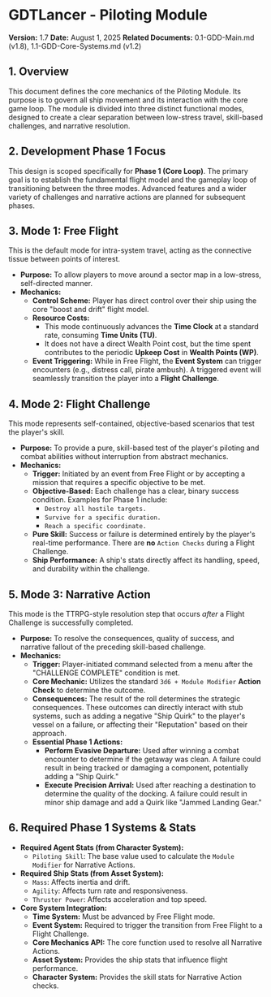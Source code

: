 # GDTLancer - Piloting Module

**Version:** 1.7
**Date:** August 1, 2025
**Related Documents:** 0.1-GDD-Main.md (v1.8), 1.1-GDD-Core-Systems.md (v1.2)

## 1. Overview

This document defines the core mechanics of the Piloting Module. Its purpose is to govern all ship movement and its interaction with the core game loop. The module is divided into three distinct functional modes, designed to create a clear separation between low-stress travel, skill-based challenges, and narrative resolution.

## 2. Development Phase 1 Focus

This design is scoped specifically for **Phase 1 (Core Loop)**. The primary goal is to establish the fundamental flight model and the gameplay loop of transitioning between the three modes. Advanced features and a wider variety of challenges and narrative actions are planned for subsequent phases.

## 3. Mode 1: Free Flight

This is the default mode for intra-system travel, acting as the connective tissue between points of interest.

* **Purpose:** To allow players to move around a sector map in a low-stress, self-directed manner.
* **Mechanics:**
    * **Control Scheme:** Player has direct control over their ship using the core "boost and drift" flight model.
    * **Resource Costs:**
        * This mode continuously advances the **Time Clock** at a standard rate, consuming **Time Units (TU)**.
        * It does not have a direct Wealth Point cost, but the time spent contributes to the periodic **Upkeep Cost** in **Wealth Points (WP)**.
    * **Event Triggering:** While in Free Flight, the **Event System** can trigger encounters (e.g., distress call, pirate ambush). A triggered event will seamlessly transition the player into a **Flight Challenge**.

## 4. Mode 2: Flight Challenge

This mode represents self-contained, objective-based scenarios that test the player's skill.

* **Purpose:** To provide a pure, skill-based test of the player's piloting and combat abilities without interruption from abstract mechanics.
* **Mechanics:**
    * **Trigger:** Initiated by an event from Free Flight or by accepting a mission that requires a specific objective to be met.
    * **Objective-Based:** Each challenge has a clear, binary success condition. Examples for Phase 1 include:
        * `Destroy all hostile targets.`
        * `Survive for a specific duration.`
        * `Reach a specific coordinate.`
    * **Pure Skill:** Success or failure is determined entirely by the player's real-time performance. There are **no** `Action Checks` during a Flight Challenge.
    * **Ship Performance:** A ship's stats directly affect its handling, speed, and durability within the challenge.

## 5. Mode 3: Narrative Action

This mode is the TTRPG-style resolution step that occurs *after* a Flight Challenge is successfully completed.

* **Purpose:** To resolve the consequences, quality of success, and narrative fallout of the preceding skill-based challenge.
* **Mechanics:**
    * **Trigger:** Player-initiated command selected from a menu after the "CHALLENGE COMPLETE" condition is met.
    * **Core Mechanic:** Utilizes the standard `3d6 + Module Modifier` **Action Check** to determine the outcome.
    * **Consequences:** The result of the roll determines the strategic consequences. These outcomes can directly interact with stub systems, such as adding a negative "Ship Quirk" to the player's vessel on a failure, or affecting their "Reputation" based on their approach.
    * **Essential Phase 1 Actions:**
        * **Perform Evasive Departure:** Used after winning a combat encounter to determine if the getaway was clean. A failure could result in being tracked or damaging a component, potentially adding a "Ship Quirk."
        * **Execute Precision Arrival:** Used after reaching a destination to determine the quality of the docking. A failure could result in minor ship damage and add a Quirk like "Jammed Landing Gear."

## 6. Required Phase 1 Systems & Stats

* **Required Agent Stats (from Character System):**
    * `Piloting Skill`: The base value used to calculate the `Module Modifier` for Narrative Actions.
* **Required Ship Stats (from Asset System):**
    * `Mass`: Affects inertia and drift.
    * `Agility`: Affects turn rate and responsiveness.
    * `Thruster Power`: Affects acceleration and top speed.
* **Core System Integration:**
    * **Time System:** Must be advanced by Free Flight mode.
    * **Event System:** Required to trigger the transition from Free Flight to a Flight Challenge.
    * **Core Mechanics API:** The core function used to resolve all Narrative Actions.
    * **Asset System:** Provides the ship stats that influence flight performance.
    * **Character System:** Provides the skill stats for Narrative Action checks.
